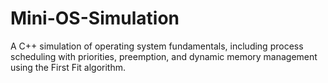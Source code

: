 # Mini-OS-Simulation
A C++ simulation of operating system fundamentals, including process scheduling with priorities, preemption, and dynamic memory management using the First Fit algorithm.
